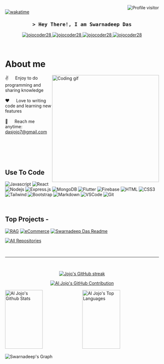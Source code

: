 

<a href="https://komarev.com/ghpvc/?username=jojocoder28">
  <img align="right" src="https://komarev.com/ghpvc/?username=jojocoder28&label=Visitors&color=0e75b6&style=flat" alt="Profile visitor" />
</a>


[![wakatime](https://wakatime.com/badge/user/eebb3dd8-d9b2-40de-9b88-6fd6cac99dbc.svg)](https://wakatime.com/@eebb3dd8-d9b2-40de-9b88-6fd6cac99dbc)

<!-- Intro  -->
<h3 align="center">
        <samp>&gt; Hey There!, I am
                <b>Swarnadeep Das</b>
        </samp>
</h3>




<p align="center">
 <a href="https://jojocoder28.github.io/swarnadeep.io/" target="blank">
  <img src="https://img.shields.io/badge/Website-DC143C?style=for-the-badge&logo=medium&logoColor=white" alt="jojocoder28" />
 </a>
 <a href="https://linkedin.com/in/swarnadeep-das-0836b3221/" target="_blank">
  <img src="https://img.shields.io/badge/LinkedIn-0077B5?style=for-the-badge&logo=linkedin&logoColor=white" alt="jojocoder28"/>
 </a>
 <!-- <a href="https://dev.to/" target="_blank">
  <img src="https://img.shields.io/badge/dev.to-0A0A0A?style=for-the-badge&logo=dev.to&logoColor=white" alt="jojocoder28" />
 </a> -->
 <a href="https://www.instagram.com/swrnd33p/" target="_blank">
  <img src="https://img.shields.io/badge/Instagram-fe4164?style=for-the-badge&logo=instagram&logoColor=white" alt="jojocoder28" />
 </a> 
 <a href="https://www.facebook.com/jojo.das.75/" target="_blank">
  <img src="https://img.shields.io/badge/Facebook-20BEFF?&style=for-the-badge&logo=facebook&logoColor=white" alt="jojocoder28"  />
  </a> 
</p>
<br />

<!-- About Section -->
 # About me
 
<p>
 <img align="right" width="350" src="/assets/programmer.gif" alt="Coding gif" />
  
 ✌️ &emsp; Enjoy to do programming and sharing knowledge <br/><br/>
 ❤️ &emsp; Love to writing code and learning new features<br/><br/>
 📧 &emsp; Reach me anytime: dasjojo7@gmail.com<br/><br/>

</p>

<br/>
<br/>
<br/>

## Use To Code

![Javascript](https://img.shields.io/badge/Javascript-F0DB4F?style=for-the-badge&labelColor=black&logo=javascript&logoColor=F0DB4F)
![React](https://img.shields.io/badge/-React-61DBFB?style=for-the-badge&labelColor=black&logo=react&logoColor=61DBFB)
![Nodejs](https://img.shields.io/badge/Nodejs-3C873A?style=for-the-badge&labelColor=black&logo=node.js&logoColor=3C873A)
![Express.js](https://img.shields.io/badge/Express.js-000000?style=for-the-badge&logo=express&logoColor=white)
![MongoDB](https://img.shields.io/badge/MongoDB-4EA94B?style=for-the-badge&logo=mongodb&logoColor=white)
![Flutter](https://img.shields.io/badge/Flutter-02569B?style=for-the-badge&logo=flutter&logoColor=white)
![Firebase](https://img.shields.io/badge/Firebase-FFCA28?style=for-the-badge&logo=firebase&logoColor=white)
![HTML](https://img.shields.io/badge/HTML5-E34F26?style=for-the-badge&logo=html5&logoColor=white)
![CSS3](https://img.shields.io/badge/CSS3-1572B6?style=for-the-badge&logo=css3&logoColor=white)
![Tailwind](https://img.shields.io/badge/Tailwind_CSS-092749?style=for-the-badge&logo=tailwindcss&logoColor=06B6D4&labelColor=000000)
![Bootstrap](https://img.shields.io/badge/Bootstrap-563D7C?style=for-the-badge&logo=bootstrap&logoColor=white)
![Markdown](https://img.shields.io/badge/Markdown-000000?style=for-the-badge&logo=markdown&logoColor=white)
![VSCode](https://img.shields.io/badge/Visual_Studio-0078d7?style=for-the-badge&logo=visual%20studio&logoColor=white)
![Git](https://img.shields.io/badge/Git-F05032?style=for-the-badge&logo=git&logoColor=white)

<br/>

## Top Projects -
[![RAG](https://github-readme-stats.vercel.app/api/pin/?username=jojocoder28&repo=Mutual_Fund_Chatbot&border_color=7F3FBF&bg_color=0D1117&title_color=C9D1D9&text_color=8B949E&icon_color=7F3FBF)](https://github.com/jojocoder28/Mutual_Fund_Chatbot)
[![eCommerce](https://github-readme-stats.vercel.app/api/pin/?username=jojocoder28&repo=eCommerece_JSP&border_color=7F3FBF&bg_color=0D1117&title_color=C9D1D9&text_color=8B949E&icon_color=7F3FBF)](https://github.com/jojocoder28/eCommerece_JSP)
[![Swarnadeep Das Readme](https://github-readme-stats.vercel.app/api/pin/?username=jojocoder28&repo=jojocoder28&border_color=7F3FBF&bg_color=0D1117&title_color=C9D1D9&text_color=8B949E&icon_color=7F3FBF)](https://github.com/jojocoder28/jojocoder28)

<p align="left">
  <a href="https://github.com/jojocoder28?tab=repositories" target="_blank"><img alt="All Repositories" title="All Repositories" src="https://img.shields.io/badge/-All%20Repos-2962FF?style=for-the-badge&logo=koding&logoColor=white"/></a>
</p>

<br/>
<hr/>
<br/>

<p align="center">
  <a href="https://github.com/jojocoder28">
    <img src="https://github-readme-streak-stats.herokuapp.com/?user=jojocoder28&theme=radical&border=7F3FBF&background=0D1117" alt="Jojo's GitHub streak"/>
  </a>
</p>

<p align="center">
  <a href="https://github.com/jojocoder28">
    <img src="https://github-profile-summary-cards.vercel.app/api/cards/profile-details?username=jojocoder28&theme=radical" alt="Al Jojo's GitHub Contribution"/>
  </a>
</p>

<a> 
    <a href="https://github.com/jojocoder28"><img alt="Al Jojo's Github Stats" src="https://denvercoder1-github-readme-stats.vercel.app/api?username=jojocoder28&show_icons=true&count_private=true&theme=react&border_color=7F3FBF&bg_color=0D1117&title_color=F85D7F&icon_color=F8D866" height="192px" width="49.5%"/></a>
  <a href="https://github.com/jojocoder28"><img alt="Al Jojo's Top Languages" src="https://denvercoder1-github-readme-stats.vercel.app/api/top-langs/?username=jojocoder28&langs_count=8&layout=compact&theme=react&border_color=7F3FBF&bg_color=0D1117&title_color=F85D7F&icon_color=F8D866" height="192px" width="49.5%"/></a>
  <br/>
</a>


![Swarnadeep's Graph](https://github-readme-activity-graph.vercel.app/graph?username=jojocoder28&custom_title=Al%20Jojo's%20GitHub%20Activity%20Graph&bg_color=0D1117&color=7F3FBF&line=7F3FBF&point=7F3FBF&area_color=FFFFFF&title_color=FFFFFF&area=true)

<!---
jojocoder28/jojocoder28 is a ✨ special ✨ repository because its `README.md` (this file) appears on your GitHub profile.
You can click the Preview link to take a look at your changes.
--->
